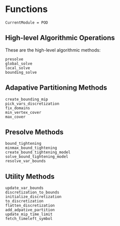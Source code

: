 # Functions

```@meta
CurrentModule = POD
```

## High-level Algorithmic Operations
These are the high-level algorithmic methods:
```@docs
presolve
global_solve
local_solve
bounding_solve
```

## Adapative Partitioning Methods
```@docs
create_bounding_mip
pick_vars_discretization
fix_domains
min_vertex_cover
max_cover
```

## Presolve Methods
```@docs
bound_tightening
minmax_bound_tightening
create_bound_tightening_model
solve_bound_tightening_model
resolve_var_bounds
```

## Utility Methods
```@docs
update_var_bounds
discretization_to_bounds
initialize_discretization
to_discretization
flatten_discretization
add_adpative_partition
update_mip_time_limit
fetch_timeleft_symbol
```
